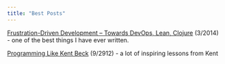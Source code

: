 ```yaml
---
title: "Best Posts"
---
```

[Frustration-Driven Development – Towards DevOps, Lean, Clojure](/2014/03/17/frustration-driven-development-towards-devops-lean-clojure/) (3/2014) - one of the best things I have ever written.




[Programming Like Kent Beck](/2012/09/12/programming-like-kent-beck/) (9/2912) - a lot of inspiring lessons from Kent
